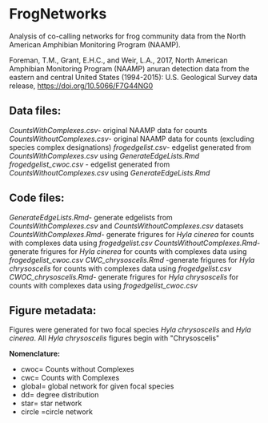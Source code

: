 # FrogNetworks
Analysis of co-calling networks for frog community data from the North American Amphibian Monitoring Program (NAAMP).

Foreman, T.M., Grant, E.H.C., and Weir, L.A., 2017, North American Amphibian Monitoring Program (NAAMP) anuran detection data from the eastern and central United States (1994-2015): U.S. Geological Survey data release, https://doi.org/10.5066/F7G44NG0
 

## Data files: 
*CountsWithComplexes.csv*- original NAAMP data for counts
*CountsWithoutComplexes.csv*- original NAAMP data for counts (excluding species complex designations)
*frogedgelist.csv*- edgelist generated from *CountsWithComplexes.csv* using *GenerateEdgeLists.Rmd*
*frogedgelist_cwoc.csv* - edgelist generated from *CountsWithoutComplexes.csv* using *GenerateEdgeLists.Rmd*


## Code files:
*GenerateEdgeLists.Rmd*- generate edgelists from *CountsWithComplexes.csv* and *CountsWithoutComplexes.csv* datasets
*CountsWithComplexes.Rmd*- generate frigures for *Hyla cinerea* for counts with complexes data using *frogedgelist.csv*
*CountsWithoutComplexes.Rmd*- generate frigures for *Hyla cinerea* for counts with complexes data using *frogedgelist_cwoc.csv*
*CWC_chrysoscelis.Rmd* -generate frigures for *Hyla chrysoscelis* for counts with complexes data using *frogedgelist.csv*
*CWOC_chrysoscelis.Rmd*- generate frigures for *Hyla chrysoscelis* for counts with complexes data using *frogedgelist_cwoc.csv*

## Figure metadata:
Figures were generated for two focal species *Hyla chrysoscelis* and *Hyla cinerea*. All *Hyla chrysoscelis* figures begin with "Chrysoscelis"

**Nomenclature:**
* cwoc= Counts without Complexes
* cwc= Counts with Complexes
* global= global network for given focal species
* dd= degree distribution
* star= star network
* circle =circle network
